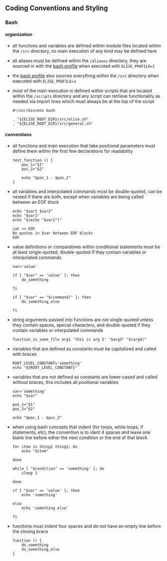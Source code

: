 ## Coding Conventions and Styling

### Bash

#### _organization_
- all functions and variables are defined within module files located within the `/src` directory, no main execution of any kind may be defined here

- all aliases must be defined within the `/aliases` directory, they are sourced in with the [bash profile](https://github.com/jaustinford/elise/blob/main/.bash_profile#L50) when executed with `ELISE_PROFILE=1`

- the [bash profile](https://github.com/jaustinford/elise/blob/main/.bash_profile#L8) also sources everything within the `/src` directory when executed with `ELISE_PROFILE=1`

- most of the main execution is defined within scripts that are located within the `/scripts` directory and any script can retrieve functionality as needed via import lines which must always be at the top of the script
    ```
    #!/usr/bin/env bash

    . "${ELISE_ROOT_DIR}/src/elise.sh"
    . "${ELISE_ROOT_DIR}/src/general.sh"
    ```

#### _conventions_

- all functions and main execution that take positional parameters must define them within the first few declarations for readability
    ```
    test_function () {
        pos_1="$1"
        pos_2="$2"

        echo "$pos_1 - $pos_2"
    }
    ```

- all variables and interpolated commands must be double-quoted, can be nested if there are both, except when variables are being called between an EOF block
    ```
    echo "$var1 $var2"
    echo "$var1"
    echo "$(echo "$var1")"
    ```

    ```
    cat << EOF
    No quotes in $var between EOF blocks
    EOF
    ```

- value definitions or comparatives within conditional statements must be at least single-quoted, double-quoted if they contain variables or interpolated commands
    ```
    var='value'
    ```

    ```
    if [ "$var" == 'value' ]; then
        do_something

    fi

    if [ "$var" == "$(command)" ]; then
        do_something_else

    fi
    ```

- string arguments passed into functions are not single-quoted unless they contain spaces, special characters, and double-quoted if they contain variables or interpolated commands
    ```
    function_in_some_file arg1 'this is arg 2' "$arg3" "$(arg4)"
    ```

- variables that are defined as constants must be capitalized and called with braces
    ```
    ROOT_LEVEL_CONSTANT='something'
    echo "${ROOT_LEVEL_CONSTANT}"
    ```

- variables that are not defined as constants are lower-cased and called without braces, this includes all positional variables
    ```
    var='something'
    echo "$var"
    ```

    ```
    pos_1="$1"
    pos_2="$2"

    echo "$pos_1 - $pos_2"
    ```

- when using bash concepts that indent (for loops, while loops, if statements, etc), the convention is to ident 4 spaces and leave one blank line before either the next condition or the end of that block
    ```
    for item in thing1 thing2; do
        echo "$item"

    done

    while [ "$condition" == 'something' ]; do
        sleep 1

    done

    if [ "$var" == 'value' ]; then
        echo 'something'

    else
        echo 'something else'

    fi

    ```

- functions must indent four spaces and do not have an empty line before the closing brace
    ```
    function () {
        do_something
        do_something_else
    }
    ````
